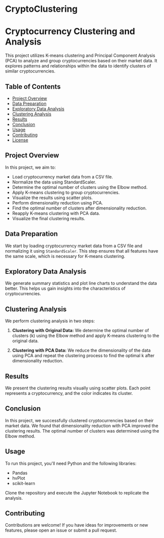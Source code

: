 # CryptoClustering
# Cryptocurrency Clustering and Analysis

This project utilizes K-means clustering and Principal Component Analysis (PCA) to analyze and group cryptocurrencies based on their market data. It explores patterns and relationships within the data to identify clusters of similar cryptocurrencies.

## Table of Contents
- [Project Overview](#project-overview)
- [Data Preparation](#data-preparation)
- [Exploratory Data Analysis](#exploratory-data-analysis)
- [Clustering Analysis](#clustering-analysis)
- [Results](#results)
- [Conclusion](#conclusion)
- [Usage](#usage)
- [Contributing](#contributing)
- [License](#license)

## Project Overview

In this project, we aim to:

- Load cryptocurrency market data from a CSV file.
- Normalize the data using StandardScaler.
- Determine the optimal number of clusters using the Elbow method.
- Apply K-means clustering to group cryptocurrencies.
- Visualize the results using scatter plots.
- Perform dimensionality reduction using PCA.
- Find the optimal number of clusters after dimensionality reduction.
- Reapply K-means clustering with PCA data.
- Visualize the final clustering results.

## Data Preparation

We start by loading cryptocurrency market data from a CSV file and normalizing it using `StandardScaler`. This step ensures that all features have the same scale, which is necessary for K-means clustering.

## Exploratory Data Analysis

We generate summary statistics and plot line charts to understand the data better. This helps us gain insights into the characteristics of cryptocurrencies.

## Clustering Analysis

We perform clustering analysis in two steps:

1. **Clustering with Original Data:** We determine the optimal number of clusters (k) using the Elbow method and apply K-means clustering to the original data.

2. **Clustering with PCA Data:** We reduce the dimensionality of the data using PCA and repeat the clustering process to find the optimal k after dimensionality reduction.

## Results

We present the clustering results visually using scatter plots. Each point represents a cryptocurrency, and the color indicates its cluster.

## Conclusion

In this project, we successfully clustered cryptocurrencies based on their market data. We found that dimensionality reduction with PCA improved the clustering results. The optimal number of clusters was determined using the Elbow method.

## Usage

To run this project, you'll need Python and the following libraries:

- Pandas
- hvPlot
- scikit-learn

Clone the repository and execute the Jupyter Notebook to replicate the analysis.

## Contributing

Contributions are welcome! If you have ideas for improvements or new features, please open an issue or submit a pull request.

